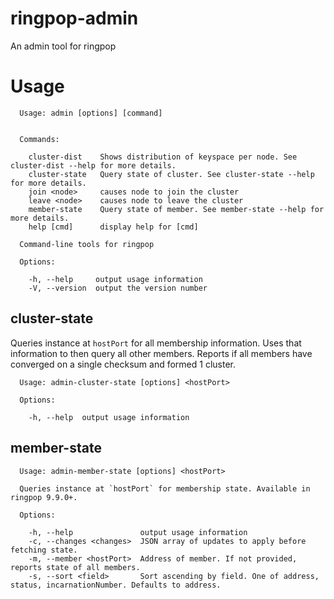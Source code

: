 # ringpop-admin
An admin tool for ringpop

# Usage

```
  Usage: admin [options] [command]


  Commands:

    cluster-dist    Shows distribution of keyspace per node. See cluster-dist --help for more details.
    cluster-state   Query state of cluster. See cluster-state --help for more details.
    join <node>     causes node to join the cluster
    leave <node>    causes node to leave the cluster
    member-state    Query state of member. See member-state --help for more details.
    help [cmd]      display help for [cmd]

  Command-line tools for ringpop

  Options:

    -h, --help     output usage information
    -V, --version  output the version number
```

## cluster-state
Queries instance at `hostPort` for all membership information. Uses that information to then query all other members. Reports if all members have converged on a single checksum and formed 1 cluster.

```
  Usage: admin-cluster-state [options] <hostPort>

  Options:

    -h, --help  output usage information
```

## member-state
```
  Usage: admin-member-state [options] <hostPort>

  Queries instance at `hostPort` for membership state. Available in ringpop 9.9.0+.

  Options:

    -h, --help               output usage information
    -c, --changes <changes>  JSON array of updates to apply before fetching state.
    -m, --member <hostPort>  Address of member. If not provided, reports state of all members.
    -s, --sort <field>       Sort ascending by field. One of address, status, incarnationNumber. Defaults to address.
```
